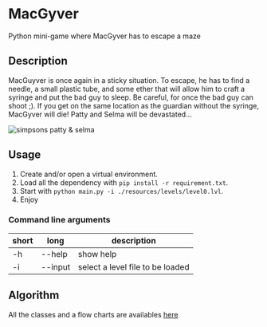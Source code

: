 # MacGyver
Python mini-game where MacGyver has to escape a maze

## Description

MacGuyver is once again in a sticky situation. 
To escape, he has to find a needle, a small plastic tube, and some ether that will allow him to craft a syringe and put the bad guy to sleep.
Be careful, for once the bad guy can shoot ;). If you get on the same location as the guardian without the syringe, MacGyver will die! Patty and Selma will be devastated...

![simpsons patty & selma](https://www.throwbacks.com/content/images/2017/01/2201685994-3.gif)

## Usage
1. Create and/or open a virtual environment.
1. Load all the dependency with `pip install -r requirement.txt`.
1. Start with `python main.py -i ./resources/levels/level0.lvl`.
1. Enjoy

### Command line arguments
| short | long | description |
--------|------|-------------|
| -h | --help | show help |
| -i | --input | select a level file to be loaded|

## Algorithm
All the classes and a flow charts are availables [here](https://github.com/rdessart/macgyver/blob/develop/algorithm.pdf)
